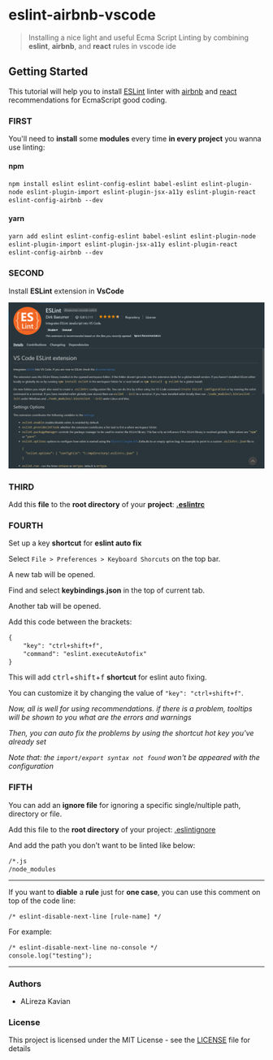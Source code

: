 # eslint-airbnb-vscode
> Installing a nice light and useful Ecma Script Linting by combining **eslint**, **airbnb**, and **react** rules in vscode ide

## Getting Started
This tutorial will help you to install [ESLint](https://eslint.org/) linter with [airbnb](https://airbnb.com) and [react](https://reactjs.org/) recommendations for EcmaScript good coding.

### FIRST
You'll need to **install** some **modules** every time **in every project** you wanna use linting:

#### npm
```
npm install eslint eslint-config-eslint babel-eslint eslint-plugin-node eslint-plugin-import eslint-plugin-jsx-a11y eslint-plugin-react eslint-config-airbnb --dev
```
#### yarn
```
yarn add eslint eslint-config-eslint babel-eslint eslint-plugin-node eslint-plugin-import eslint-plugin-jsx-a11y eslint-plugin-react eslint-config-airbnb --dev
```

### SECOND
Install **ESLint** extension in **VsCode**

![ESlint extension picture](./eslint.png)

### THIRD
Add this **file** to the **root directory** of your **project**:  **[.eslintrc](./.eslintrc)**

### FOURTH
Set up a key **shortcut** for **eslint auto fix**

Select `File > Preferences > Keyboard Shorcuts` on the top bar.

A new tab will be opened.

Find and select **keybindings.json** in the top of current tab.

Another tab will be opened.

Add this code between the brackets:

```
{
    "key": "ctrl+shift+f",
    "command": "eslint.executeAutofix"
}
```
This will add <kbd>ctrl</kbd>+<kbd>shift</kbd>+<kbd>f</kbd> **shortcut** for eslint auto fixing.

You can customize it by changing the value of `"key": "ctrl+shift+f"`.


*Now, all is well for using recommendations. if there is a problem, tooltips will be shown to you what are the errors and warnings*

*Then, you can auto fix the problems by using the shortcut hot key you've already set*

*Note that: the `import/export syntax not found` won't be appeared with the configuration*

### FIFTH
You can add an **ignore file** for ignoring a specific single/nultiple path, directory or file.

Add this file to the **root directory** of your project: [.eslintignore](./.eslintignore)

And add the path you don't want to be linted like below:

```
/*.js
/node_modules
```

<hr/>

If you want to **diable** a **rule** just for **one case**, you can use this comment on top of the code line:
```
/* eslint-disable-next-line [rule-name] */
```

For example:
```
/* eslint-disable-next-line no-console */
console.log("testing");
```

<hr />


### Authors
- ALireza Kavian

### License
This project is licensed under the MIT License - see the [LICENSE](./LICENSE) file for details
